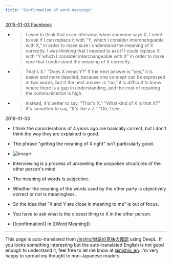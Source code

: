 ```yaml
---
title: "Confirmation of word meanings"
---
```


[2015-01-03 Facebook](https://www.facebook.com/nishiohirokazu/posts/10204968427706952)
- > I used to think that in an interview, when someone says X, I need to ask if I can replace it with "Y, which I consider interchangeable with X," in order to make sure I understand the meaning of X correctly. I was thinking that I needed to ask if I could replace X with "Y which I consider interchangeable with X" in order to make sure that I understood the meaning of X correctly.
- > That's X." "Does X mean Y?" If the next answer is "yes," it is easier and more detailed, because one concept can be expressed in two words, but if the next answer is "no," it is difficult to know where there is a gap in understanding, and the cost of repairing the communication is high.
- >  Instead, it's better to say, "That's X." "What kind of X is that X?" It's smoother to say, "It's like a Z." "Oh, I see.

2019-01-03
- I think the considerations of 4 years ago are basically correct, but I don't think the way they are explained is good.
- The phrase "getting the meaning of X right" isn't particularly good.
- ![image](https://gyazo.com/9df7d237ab507ac5c9a3406e4ba7f114/thumb/1000)
- Interviewing is a process of unraveling the unspoken structures of the other person's mind.
- The meaning of words is subjective.
- Whether the meaning of the words used by the other party is objectively correct or not is meaningless.
- So the idea that "X and Y are close in meaning to me" is out of focus.
- You have to ask what is the closest thing to X in the other person.

- [[confirmation]] in [[Word Meaning]]

---
This page is auto-translated from [/nishio/単語の意味の確認](https://scrapbox.io/nishio/単語の意味の確認) using DeepL. If you looks something interesting but the auto-translated English is not good enough to understand it, feel free to let me know at [@nishio_en](https://twitter.com/nishio_en). I'm very happy to spread my thought to non-Japanese readers.